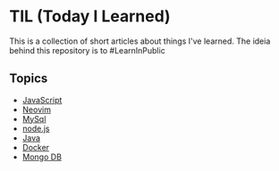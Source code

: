 # TIL (Today I Learned)

This is a collection of short articles about things I've learned.
The ideia behind this repository is to #LearnInPublic

## Topics

- [JavaScript](https://github.com/IgorGrieder/TIL/blob/main/JavaScript/main-js.md)
- [Neovim](https://github.com/IgorGrieder/TIL/blob/main/neovim/main-neovim.md)
- [MySql](https://github.com/IgorGrieder/TIL/blob/main/MySql/main-mysql.md)
- [node.js](https://github.com/IgorGrieder/TIL/blob/main/node.js/main-node.js.md)
- [Java](https://github.com/IgorGrieder/TIL/blob/main/Java/main-java.md)
- [Docker](https://github.com/IgorGrieder/TIL/blob/main/docker/docker-main.md)
- [Mongo DB](https://github.com/IgorGrieder/TIL/blob/main/MongoDB/mongo-main.md)
